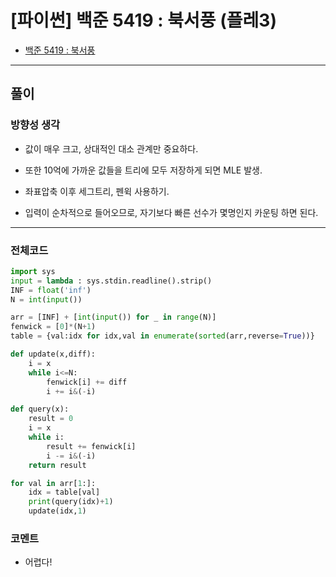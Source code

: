# **\[파이썬\] 백준 5419 : 북서풍 (플레3)**

* [백준 5419 : 북서풍](https://www.acmicpc.net/problem/5419)

---

## **풀이**

### **방향성 생각**

* 값이 매우 크고, 상대적인 대소 관계만 중요하다.

* 또한 10억에 가까운 값들을 트리에 모두 저장하게 되면 MLE 발생.

* 좌표압축 이후 세그트리, 펜윅 사용하기.

* 입력이 순차적으로 들어오므로, 자기보다 빠른 선수가 몇명인지 카운팅 하면 된다.

---

### **전체코드**

```python
import sys
input = lambda : sys.stdin.readline().strip()
INF = float('inf')
N = int(input())

arr = [INF] + [int(input()) for _ in range(N)]
fenwick = [0]*(N+1)
table = {val:idx for idx,val in enumerate(sorted(arr,reverse=True))}

def update(x,diff):
    i = x
    while i<=N:
        fenwick[i] += diff
        i += i&(-i)

def query(x):
    result = 0
    i = x
    while i:
        result += fenwick[i]
        i -= i&(-i)
    return result

for val in arr[1:]:
    idx = table[val]
    print(query(idx)+1)
    update(idx,1)
```

### **코멘트**

* 어렵다!